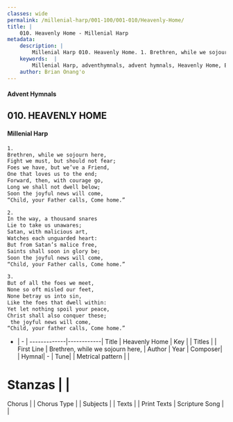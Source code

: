 ```yaml
---
classes: wide
permalink: /millenial-harp/001-100/001-010/Heavenly-Home/
title: |
    010. Heavenly Home - Millenial Harp
metadata:
    description: |
        Millenial Harp 010. Heavenly Home. 1. Brethren, while we sojourn here, Fight we must, but should not fear; Foes we have, but we’ve a Friend, One that loves us to the end; Forward, then, with courage go, Long we shall not dwell below; Soon the joyful news will come, “Child, your Father calls, Come home.”
    keywords:  |
        Millenial Harp, adventhymnals, advent hymnals, Heavenly Home, Brethren, while we sojourn here, . 
    author: Brian Onang'o
---
```

#### Advent Hymnals
## 010. HEAVENLY HOME
####  Millenial Harp
```txt
1. 
Brethren, while we sojourn here, 
Fight we must, but should not fear; 
Foes we have, but we’ve a Friend, 
One that loves us to the end; 
Forward, then, with courage go, 
Long we shall not dwell below; 
Soon the joyful news will come, 
“Child, your Father calls, Come home.”

2. 
In the way, a thousand snares 
Lie to take us unawares; 
Satan, with malicious art, 
Watches each unguarded heart: 
But from Satan’s malice free, 
Saints shall soon in glory be; 
Soon the joyful news will come, 
“Child, your Father calls, Come home.”

3. 
But of all the foes we meet, 
None so oft misled our feet, 
None betray us into sin, 
Like the foes that dwell within: 
Yet let nothing spoil your peace, 
Christ shall also conquer these; 
 the joyful news will come, 
“Child, your father calls, Come home.”
```
- |   -  |
-------------|------------|
Title | Heavenly Home |
Key |  |
Titles |  |
First Line | Brethren, while we sojourn here,  |
Author | 
Year | 
Composer|  |
Hymnal|  - |
Tune|  |
Metrical pattern | |
# Stanzas |  |
Chorus |  |
Chorus Type |  |
Subjects |  |
Texts |  |
Print Texts | 
Scripture Song |  |
    
